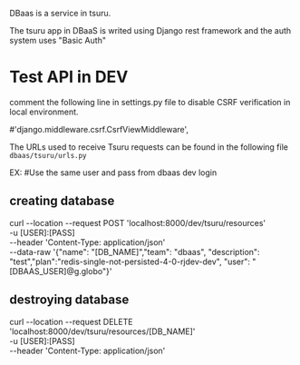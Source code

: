 DBaas is a service in tsuru.

The tsuru app in DBaaS is writed using Django rest framework and the auth system uses "Basic Auth"


# Test API in DEV
comment the following line in settings.py file to disable CSRF verification in local environment.

#'django.middleware.csrf.CsrfViewMiddleware',


The URLs used to receive Tsuru requests can be found in the following file
`dbaas/tsuru/urls.py`

EX:
#Use the same user and pass from dbaas dev login
## creating database
curl --location --request POST 'localhost:8000/dev/tsuru/resources' \
-u [USER]:[PASS] \
--header 'Content-Type: application/json' \
--data-raw '{"name": "[DB_NAME]","team": "dbaas", "description": "test","plan":"redis-single-not-persisted-4-0-rjdev-dev", "user": "[DBAAS_USER]@g.globo"}'

## destroying database
curl --location --request DELETE 'localhost:8000/dev/tsuru/resources/[DB_NAME]' \
-u [USER]:[PASS] \
--header 'Content-Type: application/json'